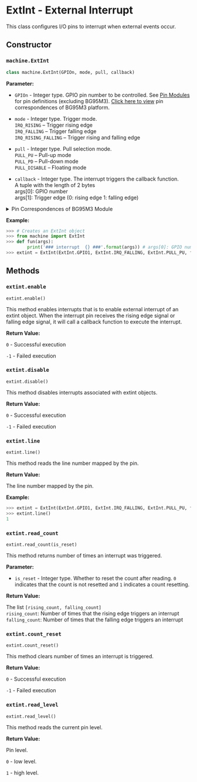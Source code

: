 # ExtInt - External Interrupt

This class configures I/O pins to interrupt when external events occur.

## Constructor

### `machine.ExtInt`

```python
class machine.ExtInt(GPIOn, mode, pull, callback)
```

**Parameter:**

- `GPIOn` - Integer type. GPIO pin number to be controlled. See [Pin Modules](./machine.Pin.md) for pin definitions (excluding BG95M3). <a href="#BG95M3_label_pinmap">Click here to view</a> pin correspondences of BG95M3 platform.

- `mode` - Integer type. Trigger mode. <br /> `IRQ_RISING` – Trigger rising edge<br />`IRQ_FALLING` – Trigger falling edge <br />`IRQ_RISING_FALLING` – Trigger rising and falling edge

- `pull` - Integer type. Pull selection mode. <br />`PULL_PU` – Pull-up mode <br />`PULL_PD`  – Pull-down mode<br />`PULL_DISABLE` – Floating mode

- `callback` - Integer type. The interrupt triggers the callback function. <br />A tuple with the length of 2 bytes<br />args[0]: GPIO number<br />args[1]: Trigger edge (0: rising edge 1: falling edge)

<details>
  <summary><span id="BG95M3_label_pinmap"></span>Pin Correspondences of BG95M3 Module<br /></summary>
GPIO2 – Pin5<br />GPIO3 – Pin6<br />GPIO6 – Pin19<br />GPIO7 – Pin22<br />GPIO8 – Pin23<br />GPIO9 – Pin25<br />GPIO11 – Pin27<br />GPIO12 – Pin28<br />GPIO14 – Pin41<br />GPIO16 – Pin65<br/>GPIO17 – Pin66<br />GPIO18 – Pin85<br />GPIO19 – Pin86<br />GPIO20 – Pin87<br />GPIO21 – Pin88
</details>


**Example:**

```python
>>> # Creates an ExtInt object 
>>> from machine import ExtInt
>>> def fun(args):
        print('### interrupt  {} ###'.format(args)) # args[0]: GPIO number args[1]: rising edge or falling edge
>>> extint = ExtInt(ExtInt.GPIO1, ExtInt.IRQ_FALLING, ExtInt.PULL_PU, fun)
```

## Methods

### `extint.enable`

```
extint.enable()
```

This method enables interrupts that is to enable external interrupt of an extint object. When the interrupt pin receives the rising edge signal or falling edge signal, it will call a callback function to execute the interrupt.

**Return Value:**

`0` - Successful execution

`-1` - Failed execution

### `extint.disable`

```
extint.disable()
```

This method disables interrupts associated with extint objects.

**Return Value:**

`0` - Successful execution

`-1` - Failed execution

### `extint.line`

```
extint.line()
```

This method reads the line number mapped by the pin.

**Return Value:**

The line number mapped by the pin.

**Example:**

```python
>>> extint = ExtInt(ExtInt.GPIO1, ExtInt.IRQ_FALLING, ExtInt.PULL_PU, fun)
>>> extint.line()
1
```

### `extint.read_count`

```
extint.read_count(is_reset)
```

This method returns number of times an interrupt was triggered. 

**Parameter:**

- `is_reset` - Integer type. Whether to reset the count after reading. `0` indicates that the count is not resetted and `1` indicates a count resetting.

**Return Value:**

The list `[rising_count, falling_count]`<br />`rising_count`: Number of times that the rising edge triggers an interrupt<br />`falling_count`: Number of times that the falling edge triggers an interrupt

### `extint.count_reset`

```
extint.count_reset()
```

This method clears number of times an interrupt is triggered.

**Return Value:**

`0` - Successful execution

`-1` - Failed execution

### `extint.read_level`

```
extint.read_level()
```

This method reads the current pin level.

**Return Value:**

Pin level. 

`0` - low level. 

`1` - high level.